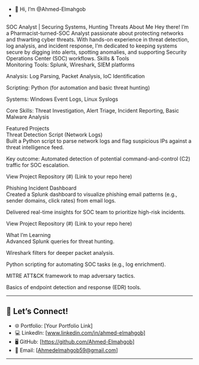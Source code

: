 - 👋 Hi, I’m @Ahmed-Elmahgob
- 
SOC Analyst | Securing Systems, Hunting Threats
 About Me
Hey there! I’m a Pharmacist-turned-SOC Analyst passionate about protecting networks and thwarting cyber threats. With hands-on experience in threat detection, log analysis, and incident response, I’m dedicated to keeping systems secure by digging into alerts, spotting anomalies, and supporting Security Operations Center (SOC) workflows.
 Skills & Tools  
Monitoring Tools: Splunk, Wireshark, SIEM platforms  

Analysis: Log Parsing, Packet Analysis, IoC Identification  

Scripting: Python (for automation and basic threat hunting)  

Systems: Windows Event Logs, Linux Syslogs  

Core Skills: Threat Investigation, Alert Triage, Incident Reporting, Basic Malware Analysis

 Featured Projects  
Threat Detection Script (Network Logs)  
Built a Python script to parse network logs and flag suspicious IPs against a threat intelligence feed.  

Key outcome: Automated detection of potential command-and-control (C2) traffic for SOC escalation.  

View Project Repository (#) (Link to your repo here)

Phishing Incident Dashboard  
Created a Splunk dashboard to visualize phishing email patterns (e.g., sender domains, click rates) from email logs.  

Delivered real-time insights for SOC team to prioritize high-risk incidents.  

View Project Repository (#) (Link to your repo here)

 What I’m Learning  
Advanced Splunk queries for threat hunting.  

Wireshark filters for deeper packet analysis.  

Python scripting for automating SOC tasks (e.g., log enrichment).  

MITRE ATT&CK framework to map adversary tactics.  

Basics of endpoint detection and response (EDR) tools.


---

## 💼 **Let’s Connect!**  
- 🌐 Portfolio: [Your Portfolio Link]  
- 💻 LinkedIn: [www.linkedin.com/in/ahmed-elmahgob]  
- 🖥️ GitHub: [https://github.com/Ahmed-Elmahgob]  
- 📧 Email: [Ahmedelmahgob59@gmail.com]  

---

<!---
Ahmed-Elmahgob/Ahmed-Elmahgob is a ✨ special ✨ repository because its `README.md` (this file) appears on your GitHub profile.
You can click the Preview link to take a look at your changes.
--->

